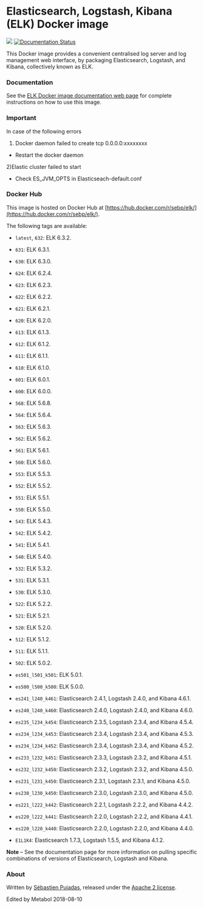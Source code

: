 # Elasticsearch, Logstash, Kibana (ELK) Docker image

[![](https://images.microbadger.com/badges/image/sebp/elk.svg)](https://microbadger.com/images/sebp/elk "Get your own image badge on microbadger.com") [![Documentation Status](https://readthedocs.org/projects/elk-docker/badge/?version=latest)](http://elk-docker.readthedocs.io/?badge=latest)

This Docker image provides a convenient centralised log server and log management web interface, by packaging Elasticsearch, Logstash, and Kibana, collectively known as ELK.

### Documentation

See the [ELK Docker image documentation web page](http://elk-docker.readthedocs.io/) for complete instructions on how to use this image.




### Important 
In case of the following errors
1) Docker daemon failed to create tcp 0.0.0.0:xxxxxxxx
 - Restart the docker daemon
 
2)Elastic cluster failed to start
 - Check ES_JVM_OPTS in Elasticseach-default.conf 









### Docker Hub

This image is hosted on Docker Hub at [https://hub.docker.com/r/sebp/elk/](https://hub.docker.com/r/sebp/elk/).

The following tags are available:

- `latest`, `632`: ELK 6.3.2.

- `631`: ELK 6.3.1.

- `630`: ELK 6.3.0.

- `624`: ELK 6.2.4.

- `623`: ELK 6.2.3.

- `622`: ELK 6.2.2.

- `621`: ELK 6.2.1.

- `620`: ELK 6.2.0.

- `613`: ELK 6.1.3.

- `612`: ELK 6.1.2.

- `611`: ELK 6.1.1.

- `610`: ELK 6.1.0.

- `601`: ELK 6.0.1.

- `600`: ELK 6.0.0.

- `568`: ELK 5.6.8.

- `564`: ELK 5.6.4.

- `563`: ELK 5.6.3.

- `562`: ELK 5.6.2.

- `561`: ELK 5.6.1.

- `560`: ELK 5.6.0.

- `553`: ELK 5.5.3.

- `552`: ELK 5.5.2.

- `551`: ELK 5.5.1.

- `550`: ELK 5.5.0.

- `543`: ELK 5.4.3.

- `542`: ELK 5.4.2.

- `541`: ELK 5.4.1.

- `540`: ELK 5.4.0.

- `532`: ELK 5.3.2.

- `531`: ELK 5.3.1.

- `530`: ELK 5.3.0.

- `522`: ELK 5.2.2.

- `521`: ELK 5.2.1.

- `520`: ELK 5.2.0.

- `512`: ELK 5.1.2.

- `511`: ELK 5.1.1.

- `502`: ELK 5.0.2.

- `es501_l501_k501`: ELK 5.0.1.

- `es500_l500_k500`: ELK 5.0.0.

- `es241_l240_k461`: Elasticsearch 2.4.1, Logstash 2.4.0, and Kibana 4.6.1.

- `es240_l240_k460`: Elasticsearch 2.4.0, Logstash 2.4.0, and Kibana 4.6.0.

- `es235_l234_k454`: Elasticsearch 2.3.5, Logstash 2.3.4, and Kibana 4.5.4.

- `es234_l234_k453`: Elasticsearch 2.3.4, Logstash 2.3.4, and Kibana 4.5.3.

- `es234_l234_k452`: Elasticsearch 2.3.4, Logstash 2.3.4, and Kibana 4.5.2.

- `es233_l232_k451`: Elasticsearch 2.3.3, Logstash 2.3.2, and Kibana 4.5.1.

- `es232_l232_k450`: Elasticsearch 2.3.2, Logstash 2.3.2, and Kibana 4.5.0.

- `es231_l231_k450`: Elasticsearch 2.3.1, Logstash 2.3.1, and Kibana 4.5.0.

- `es230_l230_k450`: Elasticsearch 2.3.0, Logstash 2.3.0, and Kibana 4.5.0.

- `es221_l222_k442`: Elasticsearch 2.2.1, Logstash 2.2.2, and Kibana 4.4.2.

- `es220_l222_k441`: Elasticsearch 2.2.0, Logstash 2.2.2, and Kibana 4.4.1.

- `es220_l220_k440`: Elasticsearch 2.2.0, Logstash 2.2.0, and Kibana 4.4.0.

- `E1L1K4`: Elasticsearch 1.7.3, Logstash 1.5.5, and Kibana 4.1.2.

**Note** – See the documentation page for more information on pulling specific combinations of versions of Elasticsearch, Logstash and Kibana.

### About

Written by [Sébastien Pujadas](https://pujadas.net), released under the [Apache 2 license](https://www.apache.org/licenses/LICENSE-2.0).

Edited by Metabol 2018-08-10
